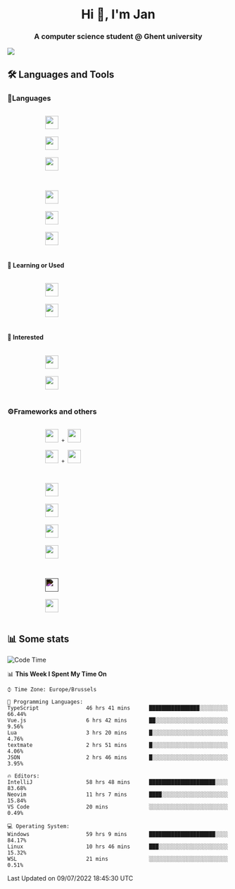 <h1 align="center">Hi 👋, I'm Jan</h1>
<h3 align="center">A computer science student @ Ghent university</h3>

![](https://komarev.com/ghpvc/?username=NuttyShrimp&style=flat)

<h2>🛠️ Languages and Tools</h2>
<h3>💬Languages</h3>
<div>
    <p>
        <code>
            <img width='30px' src="https://cdn.jsdelivr.net/gh/devicons/devicon/icons/html5/html5-plain.svg">
        </code>
        <code>
            <img width='30px' src="https://cdn.jsdelivr.net/gh/devicons/devicon/icons/sass/sass-original.svg">
        </code>
        <code>
            <img width='30px' src="https://cdn.jsdelivr.net/gh/devicons/devicon/icons/javascript/javascript-plain.svg">
        </code>
    </p>
    <p>
        <code>
            <img width='30px' src="https://cdn.jsdelivr.net/gh/devicons/devicon/icons/typescript/typescript-plain.svg">
        </code>
        <code>
            <img width='30px' src="https://cdn.jsdelivr.net/gh/devicons/devicon/icons/lua/lua-plain-wordmark.svg">
        </code>
        <code>
            <img width='30px' src="https://cdn.jsdelivr.net/gh/devicons/devicon/icons/python/python-original.svg">
        </code>
    </p>
    <h4>🏫 Learning or Used</h4>
    <p>
        <code>
            <img width='30px' src="https://cdn.jsdelivr.net/gh/devicons/devicon/icons/go/go-original-wordmark.svg">
        </code>
        <code>
            <img width='30px' src="https://cdn.jsdelivr.net/gh/devicons/devicon/icons/java/java-original.svg">
        </code>
    </p>
    <h4>💭 Interested</h4>
    <p>
        <code>
            <img width='30px' src="https://cdn.jsdelivr.net/gh/devicons/devicon/icons/csharp/csharp-original.svg">
        </code>
        <code>
            <img width='30px' src="https://cdn.jsdelivr.net/gh/devicons/devicon/icons/rust/rust-plain.svg">
        </code>
    </p>
</div>
<h3>⚙️Frameworks and others</h3>
<div>
    <p>
        <code>
            <img width='30px' src="https://cdn.jsdelivr.net/gh/devicons/devicon/icons/react/react-original.svg"> + <img width='30px' src="https://cdn.jsdelivr.net/gh/devicons/devicon/icons/typescript/typescript-plain.svg">
        </code>
        <code>
            <img width='30px' src="https://cdn.jsdelivr.net/gh/devicons/devicon/icons/vuejs/vuejs-original.svg"> + <img width='30px' src="https://cdn.jsdelivr.net/gh/devicons/devicon/icons/typescript/typescript-plain.svg">
        </code>
    </p>
    <p>
        <code>
            <img width='30px' src="https://cdn.jsdelivr.net/gh/devicons/devicon/icons/nodejs/nodejs-plain.svg">
        </code>
        <code>
            <img width='30px' src="https://cdn.jsdelivr.net/gh/devicons/devicon/icons/mysql/mysql-original.svg">
        </code>
        <code>
            <img width='30px' src="https://cdn.jsdelivr.net/gh/devicons/devicon/icons/postgresql/postgresql-original.svg">
        </code>
        <code>
            <img width='30px' src="https://cdn.jsdelivr.net/gh/devicons/devicon/icons/docker/docker-original.svg">
        </code>
    </p>
        <code>
            <img width='30px' style='filter:invert(1)' src="https://simpleicons.org/icons/intellijidea.svg">
        </code>
        <code>
            <img width='30px' src="https://cdn.jsdelivr.net/gh/devicons/devicon/icons/vscode/vscode-original.svg">
        </code>
    <p>
</div>

<h2>📊 Some stats</h2>

<!--START_SECTION:waka-->
![Code Time](http://img.shields.io/badge/Code%20Time-1%2C415%20hrs%2011%20mins-blue)

📊 **This Week I Spent My Time On** 

```text
⌚︎ Time Zone: Europe/Brussels

💬 Programming Languages: 
TypeScript               46 hrs 41 mins      ████████████████░░░░░░░░░   66.44% 
Vue.js                   6 hrs 42 mins       ██░░░░░░░░░░░░░░░░░░░░░░░   9.56% 
Lua                      3 hrs 20 mins       █░░░░░░░░░░░░░░░░░░░░░░░░   4.76% 
textmate                 2 hrs 51 mins       █░░░░░░░░░░░░░░░░░░░░░░░░   4.06% 
JSON                     2 hrs 46 mins       █░░░░░░░░░░░░░░░░░░░░░░░░   3.95%

🔥 Editors: 
IntelliJ                 58 hrs 48 mins      █████████████████████░░░░   83.68% 
Neovim                   11 hrs 7 mins       ████░░░░░░░░░░░░░░░░░░░░░   15.84% 
VS Code                  20 mins             ░░░░░░░░░░░░░░░░░░░░░░░░░   0.49%

💻 Operating System: 
Windows                  59 hrs 9 mins       █████████████████████░░░░   84.17% 
Linux                    10 hrs 46 mins      ███░░░░░░░░░░░░░░░░░░░░░░   15.32% 
WSL                      21 mins             ░░░░░░░░░░░░░░░░░░░░░░░░░   0.51%

```


 Last Updated on 09/07/2022 18:45:30 UTC
<!--END_SECTION:waka-->